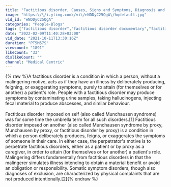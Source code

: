 ```yaml
---
title: "Factitious disorder, Causes, Signs and Symptoms, Diagnosis and Treatment."
image: "https:\/\/i.ytimg.com\/vi\/eNDDyC25QgA\/hqdefault.jpg"
vid_id: "eNDDyC25QgA"
categories: "People-Blogs"
tags: ["factitious disorder","factitious disorder documentary","factitious disorder by proxy"]
date: "2022-02-09T11:40:28+03:00"
vid_date: "2021-10-11T13:30:16Z"
duration: "PT5M57S"
viewcount: "1891"
likeCount: "33"
dislikeCount: ""
channel: "Medical Centric"
---
```

{% raw %}A factitious disorder is a condition in which a person, without a malingering motive, acts as if they have an illness by deliberately producing, feigning, or exaggerating symptoms, purely to attain (for themselves or for another) a patient's role. People with a factitious disorder may produce symptoms by contaminating urine samples, taking hallucinogens, injecting fecal material to produce abscesses, and similar behaviour.<br /><br />Factitious disorder imposed on self (also called Munchausen syndrome) was for some time the umbrella term for all such disorders.[1] Factitious disorder imposed on another (also called Munchausen syndrome by proxy, Munchausen by proxy, or factitious disorder by proxy) is a condition in which a person deliberately produces, feigns, or exaggerates the symptoms of someone in their care. In either case, the perpetrator's motive is to perpetrate factitious disorders, either as a patient or by proxy as a caregiver, in order to attain (for themselves or for another) a patient's role. Malingering differs fundamentally from factitious disorders in that the malingerer simulates illness intending to obtain a material benefit or avoid an obligation or responsibility. Somatic symptom disorders, though also diagnoses of exclusion, are characterized by physical complaints that are not produced intentionally.[2]{% endraw %}
